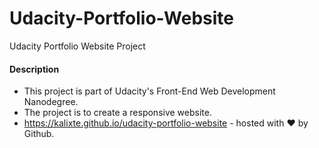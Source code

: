 # Udacity-Portfolio-Website
Udacity Portfolio Website Project

#### Description

* This project is part of Udacity's Front-End Web Development Nanodegree.
* The project is to create a responsive website.
* https://kalixte.github.io/udacity-portfolio-website - hosted with ♥ by Github.
